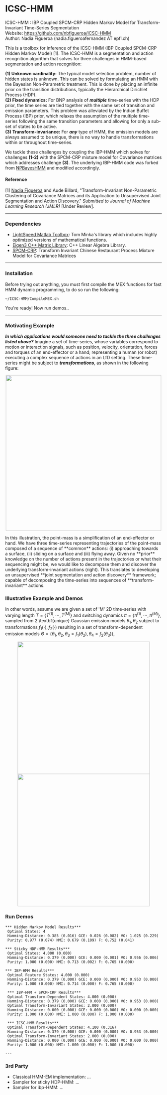 # ICSC-HMM
ICSC-HMM : IBP Coupled SPCM-CRP Hidden Markov Model for Transform-Invariant Time-Series Segmentation  
Website: https://github.com/nbfigueroa/ICSC-HMM  
Author: Nadia Figueroa (nadia.figueroafernandez AT epfl.ch) 

This is a toolbox for inference of the ICSC-HMM (IBP Coupled SPCM-CRP Hidden Markov Model) [1]. The ICSC-HMM is a segmentation and action recognition algorithm that solves for three challenges in HMM-based segmentation and action recognition: 

**(1) Unknown cardinality:** The typical model selection problem, number of hidden states is unknown. This can be solved by formulating an HMM with the Bayesian Non-Parametric treatment. This is done by placing an infinite prior on the transition distributions, typically the Hierarchical Dirichlet Process (HDP).  
**(2) Fixed dynamics:** For BNP analysis of ***multiple*** time-series with the HDP prior, the time series are tied together with the same set of transition and emission parameters.  This problem was alleviated by the Indian Buffet Process (IBP) prior, which relaxes the assumption of the multiple time-series following the same transition parameters and allowing for only a sub-set of states to be active.  
**(3) Transform-invariance:** For ***any*** type of HMM, the emission models are always assumed to be unique, there is no way to handle transformations within or throughout time-series.   

We tackle these challenges by coupling the IBP-HMM which solves for challenges **(1-2)** with the SPCM-CRP mixture model for Covariance matrices which addresses challenge **(3)**. The underlying IBP-HMM code was forked from [NPBayesHMM](https://github.com/michaelchughes/NPBayesHMM) and modified accordingly. 

#### Reference
[1] [Nadia Figueroa](http://lasa.epfl.ch/people/member.php?SCIPER=238387) and Aude Billard, "Transform-Invariant Non-Parametric Clustering of Covariance Matrices and its Application to Unsupervised Joint Segmentation and Action Discovery." *Submitted to Journal of Machine Learning Research (JMLR)* [Under Review]. 

---

### Dependencies
- [LightSpeed Matlab Toolbox](https://github.com/tminka/lightspeed): Tom Minka's library which includes highly optimized versions of mathematical functions.
- [Eigen3 C++ Matrix Library](http://eigen.tuxfamily.org/index.php?title=Main_Page): C++ Linear Algebra Library.
- [SPCM-CRP](https://github.com/nbfigueroa/SPCM-CRP.git): Transform Invariant Chinese Restaurant Process Mixture Model for Covariance Matrices

---
### Installation
Before trying out anything, you must first compile the MEX functions for fast HMM dynamic programming, to do so run the following:
```
~/ICSC-HMM/CompileMEX.sh
```

You're ready! Now run demos..

---
### Motivating Example
***In which applications would someone need to tackle the three challenges listed above?*** 
Imagine a set of time-series, whose variables correspond to motion or interaction signals, such as position, velocity, orientation, forces and torques of an end-effector or a hand; representing a human (or robot) executing a complex sequence of actions in an LfD setting. These time-series might be subject to ***transformations***, as shown in the following figure: 
<p align="center">
<img src="https://github.com/nbfigueroa/ICSC-HMM/blob/master/figs/img/segmented_trajectories_light-1.png" width="500">
</p>
In this illustration, the point-mass is a simplification of an end-effector or hand. We have three time-series representing trajectories of the point-mass composed of a sequence of **common** actions: (i) approaching towards a surface, (ii) sliding on a surface and (iii) flying away. Given no **prior** knowledge on the number of actions present in the trajectories or what their sequencing might be, we would like to decompose them and discover the underlying transform-invariant actions (right). This translates to developing an unsupervised **joint segmentation and action discovery** framework; capable of decomposing the time-series into sequences of **transform-invariant** actions.

### Illustrative Example and Demos
In other words, assume we are given a set of 'M' 2D time-series with varying length $T= \{T^{(1)}, \cdots, T^{(M)}\}$  and switching dynamics $\pi= \{\pi^{(1)}, \cdots, \pi^{(M)}\}$, sampled from 2 \textbf{unique} Gaussian emission models  $\theta_1,\theta_2$ subject to transformations $f_1(\cdot),f_2(\cdot)$ resulting in a set of transform-dependent emission models  $\Theta = \{\theta_1,\theta_2,\theta_3 = f_1(\theta_2),\theta_4 = f_2(\theta_3)\}$,
<p align="center">
<img src="https://github.com/nbfigueroa/ICSC-HMM/blob/master/figs/img/transform_timeseries-1.png" width="425"><img src="https://github.com/nbfigueroa/ICSC-HMM/blob/master/figs/img/transform_emissionmodels-1.png" width="425">
</p>

### Run Demos
```
*** Hidden Markov Model Results*** 
 Optimal States: 4 
 Hamming-Distance: 0.385 (0.016) GCE: 0.026 (0.082) VO: 1.025 (0.229) 
 Purity: 0.977 (0.074) NMI: 0.679 (0.109) F: 0.752 (0.041)  

*** Sticky HDP-HMM Results*** 
 Optimal States: 4.000 (0.000) 
 Hamming-Distance: 0.379 (0.000) GCE: 0.000 (0.001) VO: 0.956 (0.006) 
 Purity: 1.000 (0.000) NMI: 0.713 (0.002) F: 0.765 (0.000)  

*** IBP-HMM Results*** 
 Optimal Feature States: 4.000 (0.000) 
 Hamming-Distance: 0.379 (0.000) GCE: 0.000 (0.000) VO: 0.953 (0.000) 
 Purity: 1.000 (0.000) NMI: 0.714 (0.000) F: 0.765 (0.000)  

 *** IBP-HMM + SPCM-CRP Results***
 Optimal Transform-Dependent States: 4.000 (0.000)  
 Hamming-Distance: 0.379 (0.000) GCE: 0.000 (0.000) VO: 0.953 (0.000) 
 Optimal Transform-Invariant States: 2.000 (0.000) 
 Hamming-Distance: 0.000 (0.000) GCE: 0.000 (0.000) VO: 0.000 (0.000) 
 Purity: 1.000 (0.000) NMI: 1.000 (0.000) F: 1.000 (0.000) 

 *** ICSC-HMM Results*** 
 Optimal Transform-Dependent States: 4.100 (0.316)  
 Hamming-Distance: 0.379 (0.000) GCE: 0.000 (0.000) VO: 0.953 (0.000) 
 Optimal Transform-Invariant States: 2.000 (0.000) 
 Hamming-Distance: 0.000 (0.000) GCE: 0.000 (0.000) VO: 0.000 (0.000) 
 Purity: 1.000 (0.000) NMI: 1.000 (0.000) F: 1.000 (0.000) 

---
```


### 3rd Party
- Classical HMM-EM implementation: ...
- Sampler for sticky HDP-HMM: ...
- Sampler for ibp-HMM: ...
